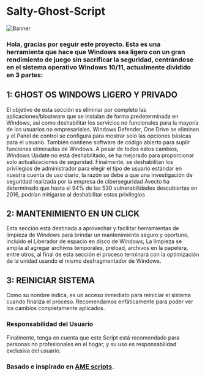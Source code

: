 # Salty-Ghost-Script


![Banner](https://user-images.githubusercontent.com/108878822/178778439-d0e2336d-3eda-40f9-b94f-3995e3283ca5.jpg)

### Hola, gracias por seguir este proyecto. Esta es una herramienta que hace que Windows sea ligero con un gran rendimiento de juego sin sacrificar la seguridad, centrándose en el sistema operativo Windows 10/11, actualmente dividido en 3 partes:

## 1: GHOST OS WINDOWS LIGERO Y PRIVADO

El objetivo de esta sección es eliminar por completo las aplicaciones/bloatware que se instalan de forma predeterminada en Windows, así como deshabilitar los servicios no funcionales para la mayoría de los usuarios no empresariales. 
Windows Defender, One Drive se eliminan y el Panel de control se configura para mostrar solo las opciones básicas para el usuario. También contiene software de código abierto para suplir funciones eliminadas de Windows. A pesar de todos estos cambios, Windows Update no está deshabilitado, se ha mejorado para proporcionar solo  actualizaciones de seguridad. Finalmente, se deshabilitan los privilegios de administrador para elegir el tipo de usuario estándar en nuestra cuenta de uso diario, la razón se debe a que una investigación de seguridad realizada por la empresa de ciberseguridad Avecto ha determinado que hasta el 94% de las 530 vulnerabilidades descubiertas en 2016, podrían mitigarse al deshabilitar estos privilegios

## 2: MANTENIMIENTO EN UN CLICK

Esta sección está destinada a aprovechar y facilitar herramientas de limpieza de Windows para brindar un mantenimiento seguro y oportuno, incluido el Liberador de espacio en disco de Windows; La limpieza se amplía al agregar archivos temporales, preload, archivos en la papelera, entre otros, al final de esta sección el proceso terminará con la optimización de la unidad usando el mismo desfragmentador de Windows.

## 3: REINICIAR SISTEMA

Como su nombre indica, es un acceso inmediato para reiniciar el sistema cuando finaliza el proceso. Recomendamos enfáticamente para poder ver los cambios completamente aplicados. 

### Responsabilidad del Usuario
Finalmente, tenga en cuenta que este Script está recomendado para personas no profesionales en el hogar, y su uso es responsabilidad exclusiva del usuario.

### Basado e inspirado en [AME scripts](https://git.ameliorated.info/lucid/scripts). 
